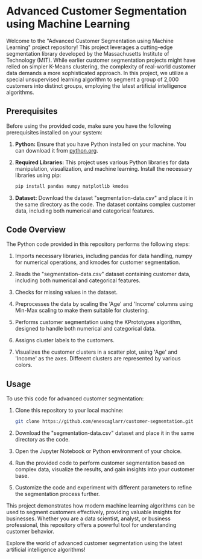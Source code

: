 # Advanced Customer Segmentation using Machine Learning

Welcome to the "Advanced Customer Segmentation using Machine Learning" project repository! This project leverages a cutting-edge segmentation library developed by the Massachusetts Institute of Technology (MIT). While earlier customer segmentation projects might have relied on simpler K-Means clustering, the complexity of real-world customer data demands a more sophisticated approach. In this project, we utilize a special unsupervised learning algorithm to segment a group of 2,000 customers into distinct groups, employing the latest artificial intelligence algorithms.

## Prerequisites

Before using the provided code, make sure you have the following prerequisites installed on your system:

1. **Python:** Ensure that you have Python installed on your machine. You can download it from [python.org](https://www.python.org/downloads/).

2. **Required Libraries:** This project uses various Python libraries for data manipulation, visualization, and machine learning. Install the necessary libraries using pip:

   ```bash
   pip install pandas numpy matplotlib kmodes
   ```

3. **Dataset:** Download the dataset "segmentation-data.csv" and place it in the same directory as the code. The dataset contains complex customer data, including both numerical and categorical features.

## Code Overview

The Python code provided in this repository performs the following steps:

1. Imports necessary libraries, including pandas for data handling, numpy for numerical operations, and kmodes for customer segmentation.

2. Reads the "segmentation-data.csv" dataset containing customer data, including both numerical and categorical features.

3. Checks for missing values in the dataset.

4. Preprocesses the data by scaling the 'Age' and 'Income' columns using Min-Max scaling to make them suitable for clustering.

5. Performs customer segmentation using the KPrototypes algorithm, designed to handle both numerical and categorical data.

6. Assigns cluster labels to the customers.

7. Visualizes the customer clusters in a scatter plot, using 'Age' and 'Income' as the axes. Different clusters are represented by various colors.

## Usage

To use this code for advanced customer segmentation:

1. Clone this repository to your local machine:

   ```bash
   git clone https://github.com/enescaglarr/customer-segmentation.git
   ```

2. Download the "segmentation-data.csv" dataset and place it in the same directory as the code.

3. Open the Jupyter Notebook or Python environment of your choice.

4. Run the provided code to perform customer segmentation based on complex data, visualize the results, and gain insights into your customer base.

5. Customize the code and experiment with different parameters to refine the segmentation process further.

This project demonstrates how modern machine learning algorithms can be used to segment customers effectively, providing valuable insights for businesses. Whether you are a data scientist, analyst, or business professional, this repository offers a powerful tool for understanding customer behavior.


Explore the world of advanced customer segmentation using the latest artificial intelligence algorithms!
